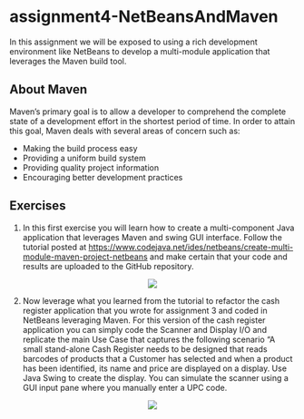 # assignment4-NetBeansAndMaven

In this assignment we will be exposed to using a rich development environment like NetBeans to develop a multi-module application that leverages the Maven build tool.  

## About Maven 
Maven’s primary goal is to allow a developer to comprehend the complete state of a development effort in the shortest period of time. In order to attain this goal, Maven deals with several areas of concern such as: 
* Making the build process easy 
* Providing a uniform build system 
* Providing quality project information 
* Encouraging better development practices

## Exercises
1) In this first exercise you will learn how to create a multi-component Java application that 
leverages Maven and swing GUI interface. Follow the tutorial posted at 
https://www.codejava.net/ides/netbeans/create-multi-module-maven-project-netbeans and make 
certain that your code and results are uploaded to the GitHub repository.
<p align="center"><img src="Question-1/Results Screenshots/Screenshot-(11).png" /></p>

2) Now leverage what you learned from the tutorial to refactor the cash register application 
that you wrote for assignment 3 and coded in NetBeans leveraging Maven. For this version of 
the cash register application you can simply code the Scanner and Display I/O and replicate 
the main Use Case that captures the following scenario “A small stand-alone Cash Register needs 
to be designed that reads barcodes of products that a Customer has selected and when a product 
has been identified, its name and price are displayed on a display. Use Java Swing to create 
the display. You can simulate the scanner using a GUI input pane where you manually enter a UPC code.
<p align="center"><img src="Question-2/Results-Screenshots/Question-2-Result-Screenshot.png" /></p>
